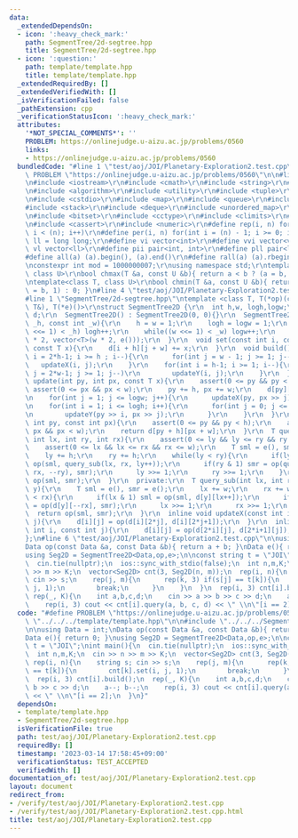 ```yaml
---
data:
  _extendedDependsOn:
  - icon: ':heavy_check_mark:'
    path: SegmentTree/2d-segtree.hpp
    title: SegmentTree/2d-segtree.hpp
  - icon: ':question:'
    path: template/template.hpp
    title: template/template.hpp
  _extendedRequiredBy: []
  _extendedVerifiedWith: []
  _isVerificationFailed: false
  _pathExtension: cpp
  _verificationStatusIcon: ':heavy_check_mark:'
  attributes:
    '*NOT_SPECIAL_COMMENTS*': ''
    PROBLEM: https://onlinejudge.u-aizu.ac.jp/problems/0560
    links:
    - https://onlinejudge.u-aizu.ac.jp/problems/0560
  bundledCode: "#line 1 \"test/aoj/JOI/Planetary-Exploration2.test.cpp\"\n#define\
    \ PROBLEM \"https://onlinejudge.u-aizu.ac.jp/problems/0560\"\n\n#line 1 \"template/template.hpp\"\
    \n#include <iostream>\r\n#include <cmath>\r\n#include <string>\r\n#include <vector>\r\
    \n#include <algorithm>\r\n#include <utility>\r\n#include <tuple>\r\n#include <cstdint>\r\
    \n#include <cstdio>\r\n#include <map>\r\n#include <queue>\r\n#include <set>\r\n\
    #include <stack>\r\n#include <deque>\r\n#include <unordered_map>\r\n#include <unordered_set>\r\
    \n#include <bitset>\r\n#include <cctype>\r\n#include <climits>\r\n#include <functional>\r\
    \n#include <cassert>\r\n#include <numeric>\r\n#define rep(i, n) for(int i = 0;\
    \ i < (n); i++)\r\n#define per(i, n) for(int i = (n) - 1; i >= 0; i--)\r\nusing\
    \ ll = long long;\r\n#define vi vector<int>\r\n#define vvi vector<vi>\r\n#define\
    \ vl vector<ll>\r\n#define pii pair<int, int>\r\n#define pll pair<ll, ll>\r\n\
    #define all(a) (a).begin(), (a).end()\r\n#define rall(a) (a).rbegin(), (a).rend()\r\
    \nconstexpr int mod = 1000000007;\r\nusing namespace std;\r\ntemplate<class T,\
    \ class U>\r\nbool chmax(T &a, const U &b){ return a < b ? (a = b, 1) : 0; }\r\
    \ntemplate<class T, class U>\r\nbool chmin(T &a, const U &b){ return a > b ? (a\
    \ = b, 1) : 0; }\n#line 4 \"test/aoj/JOI/Planetary-Exploration2.test.cpp\"\n\n\
    #line 1 \"SegmentTree/2d-segtree.hpp\"\ntemplate <class T, T(*op)(const T&,const\
    \ T&), T(*e)()>\r\nstruct SegmentTree2D {\r\n  int h,w, logh,logw;\r\n  vector<vector<T>>\
    \ d;\r\n  SegmentTree2D() : SegmentTree2D(0, 0){}\r\n  SegmentTree2D(const int\
    \ _h, const int _w){\r\n    h = w = 1;\r\n    logh = logw = 1;\r\n    while((h\
    \ <<= 1) < _h) logh++;\r\n    while((w <<= 1) < _w) logw++;\r\n    d.assign(h\
    \ * 2, vector<T>(w * 2, e()));\r\n  }\r\n  void set(const int i, const int j,\
    \ const T x){\r\n    d[i + h][j + w] += x;\r\n  }\r\n  void build(){\r\n    for(int\
    \ i = 2*h-1; i >= h ; i--){\r\n      for(int j = w - 1; j >= 1; j--)\r\n     \
    \   updateX(i, j);\r\n    }\r\n    for(int i = h-1; i >= 1; i--){\r\n      for(int\
    \ j = 2*w-1; j >= 1; j--)\r\n        updateY(i, j);\r\n    }\r\n  }\r\n  void\
    \ update(int py, int px, const T x){\r\n    assert(0 <= py && py < h);\r\n   \
    \ assert(0 <= px && px < w);\r\n    py += h, px += w;\r\n    d[py][px] += x;\r\
    \n    for(int j = 1; j <= logw; j++){\r\n      updateX(py, px >> j);\r\n    }\r\
    \n    for(int i = 1; i <= logh; i++){\r\n      for(int j = 0; j <= logw; j++){\r\
    \n        updateY(py >> i, px >> j);\r\n      }\r\n    }\r\n  }\r\n  T get(const\
    \ int py, const int px){\r\n    assert(0 <= py && py < h);\r\n    assert(0 <=\
    \ px && px < w);\r\n    return d[py + h][px + w];\r\n  }\r\n  T query(int ly,\
    \ int lx, int ry, int rx){\r\n    assert(0 <= ly && ly <= ry && ry <= h);\r\n\
    \    assert(0 <= lx && lx <= rx && rx <= w);\r\n    T sml = e(), smr = e();\r\n\
    \    ly += h;\r\n    ry += h;\r\n    while(ly < ry){\r\n      if(ly & 1) sml =\
    \ op(sml, query_sub(lx, rx, ly++));\r\n      if(ry & 1) smr = op(query_sub(lx,\
    \ rx, --ry), smr);\r\n      ly >>= 1;\r\n      ry >>= 1;\r\n    }\r\n    return\
    \ op(sml, smr);\r\n  }\r\n  private:\r\n  T query_sub(int lx, int rx, const int\
    \ y){\r\n    T sml = e(), smr = e();\r\n    lx += w;\r\n    rx += w;\r\n    while(lx\
    \ < rx){\r\n      if(lx & 1) sml = op(sml, d[y][lx++]);\r\n      if(rx & 1) smr\
    \ = op(d[y][--rx], smr);\r\n      lx >>= 1;\r\n      rx >>= 1;\r\n    }\r\n  \
    \  return op(sml, smr);\r\n  }\r\n  inline void updateX(const int i, const int\
    \ j){\r\n    d[i][j] = op(d[i][2*j], d[i][2*j+1]);\r\n  }\r\n  inline void updateY(const\
    \ int i, const int j){\r\n    d[i][j] = op(d[2*i][j], d[2*i+1][j]);\r\n  }\r\n\
    };\n#line 6 \"test/aoj/JOI/Planetary-Exploration2.test.cpp\"\n\nusing Data = int;\n\
    Data op(const Data &a, const Data &b){ return a + b; }\nData e(){ return 0; }\n\
    using Seg2D = SegmentTree2D<Data,op,e>;\n\nconst string t = \"JOI\";\nint main(){\n\
    \  cin.tie(nullptr);\n  ios::sync_with_stdio(false);\n  int n,m,K;\n  cin >> n\
    \ >> m >> K;\n  vector<Seg2D> cnt(3, Seg2D(n, m));\n  rep(i, n){\n    string s;\
    \ cin >> s;\n    rep(j, m){\n      rep(k, 3) if(s[j] == t[k]){\n        cnt[k].set(i,\
    \ j, 1);\n        break;\n      }\n    }\n  }\n  rep(i, 3) cnt[i].build();\n \
    \ rep(_, K){\n    int a,b,c,d;\n    cin >> a >> b >> c >> d;\n    a--; b--;\n\
    \    rep(i, 3) cout << cnt[i].query(a, b, c, d) << \" \\n\"[i == 2];\n  }\n}\n"
  code: "#define PROBLEM \"https://onlinejudge.u-aizu.ac.jp/problems/0560\"\n\n#include\
    \ \"../../../template/template.hpp\"\n\n#include \"../../../SegmentTree/2d-segtree.hpp\"\
    \n\nusing Data = int;\nData op(const Data &a, const Data &b){ return a + b; }\n\
    Data e(){ return 0; }\nusing Seg2D = SegmentTree2D<Data,op,e>;\n\nconst string\
    \ t = \"JOI\";\nint main(){\n  cin.tie(nullptr);\n  ios::sync_with_stdio(false);\n\
    \  int n,m,K;\n  cin >> n >> m >> K;\n  vector<Seg2D> cnt(3, Seg2D(n, m));\n \
    \ rep(i, n){\n    string s; cin >> s;\n    rep(j, m){\n      rep(k, 3) if(s[j]\
    \ == t[k]){\n        cnt[k].set(i, j, 1);\n        break;\n      }\n    }\n  }\n\
    \  rep(i, 3) cnt[i].build();\n  rep(_, K){\n    int a,b,c,d;\n    cin >> a >>\
    \ b >> c >> d;\n    a--; b--;\n    rep(i, 3) cout << cnt[i].query(a, b, c, d)\
    \ << \" \\n\"[i == 2];\n  }\n}"
  dependsOn:
  - template/template.hpp
  - SegmentTree/2d-segtree.hpp
  isVerificationFile: true
  path: test/aoj/JOI/Planetary-Exploration2.test.cpp
  requiredBy: []
  timestamp: '2023-03-14 17:58:45+09:00'
  verificationStatus: TEST_ACCEPTED
  verifiedWith: []
documentation_of: test/aoj/JOI/Planetary-Exploration2.test.cpp
layout: document
redirect_from:
- /verify/test/aoj/JOI/Planetary-Exploration2.test.cpp
- /verify/test/aoj/JOI/Planetary-Exploration2.test.cpp.html
title: test/aoj/JOI/Planetary-Exploration2.test.cpp
---
```

